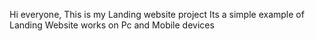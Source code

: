 Hi everyone,
This is my Landing website project
Its a simple example of Landing
Website works on Pc and Mobile devices

